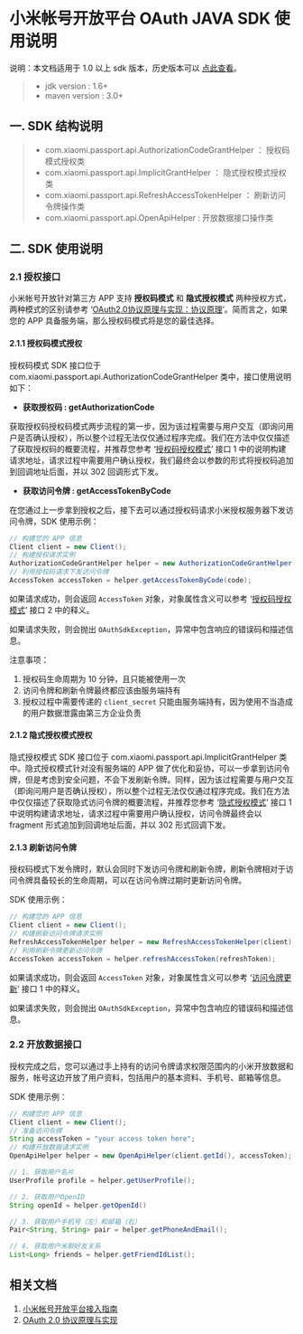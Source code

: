 # 小米帐号开放平台 OAuth JAVA SDK 使用说明

说明：本文档适用于 1.0 以上 sdk 版本，历史版本可以 [点此查看](https://github.com/xiaomi-passport/oauth-java-sdk/wiki/v0.0.1)。

> - jdk version : 1.6+
> - maven version : 3.0+

## 一. SDK 结构说明
> - com.xiaomi.passport.api.AuthorizationCodeGrantHelper ： 授权码模式授权类
> - com.xiaomi.passport.api.ImplicitGrantHelper ： 隐式授权模式授权类
> - com.xiaomi.passport.api.RefreshAccessTokenHelper ： 刷新访问令牌操作类
> - com.xiaomi.passport.api.OpenApiHelper : 开放数据接口操作类

## 二. SDK 使用说明

### 2.1 授权接口

小米帐号开放针对第三方 APP 支持 __授权码模式__ 和 __隐式授权模式__ 两种授权方式，两种模式的区别请参考 ‘[OAuth2.0协议原理与实现：协议原理](https://dev.mi.com/console/doc/detail?pId=711)’。简而言之，如果您的 APP 具备服务端，那么授权码模式将是您的最佳选择。

#### 2.1.1 授权码模式授权

授权码模式 SDK 接口位于 com.xiaomi.passport.api.AuthorizationCodeGrantHelper 类中，接口使用说明如下：

- __获取授权码 : getAuthorizationCode__

获取授权码授权码模式两步流程的第一步，因为该过程需要与用户交互（即询问用户是否确认授权），所以整个过程无法仅仅通过程序完成。我们在方法中仅仅描述了获取授权码的概要流程，并推荐您参考 ‘[授权码授权模式](https://dev.mi.com/console/doc/detail?pId=707)’ 接口 1 中的说明构建请求地址，请求过程中需要用户确认授权，我们最终会以参数的形式将授权码追加到回调地址后面，并以 302 回调形式下发。

- __获取访问令牌 : getAccessTokenByCode__

在您通过上一步拿到授权之后，接下去可以通过授权码请求小米授权服务器下发访问令牌，SDK 使用示例：

```java
// 构建您的 APP 信息
Client client = new Client();
// 构建授权请求实例
AuthorizationCodeGrantHelper helper = new AuthorizationCodeGrantHelper(client);
// 利用授权码请求下发访问令牌
AccessToken accessToken = helper.getAccessTokenByCode(code);
```

如果请求成功，则会返回 `AccessToken` 对象，对象属性含义可以参考 ‘[授权码授权模式](https://dev.mi.com/console/doc/detail?pId=707)’ 接口 2 中的释义。

如果请求失败，则会抛出 `OAuthSdkException`，异常中包含响应的错误码和描述信息。

注意事项：

1. 授权码生命周期为 10 分钟，且只能被使用一次
2. 访问令牌和刷新令牌最终都应该由服务端持有
2. 授权过程中需要传递的 `client_secret` 只能由服务端持有，因为使用不当造成的用户数据泄露由第三方企业负责

#### 2.1.2 隐式授权模式授权

隐式授权模式 SDK 接口位于 com.xiaomi.passport.api.ImplicitGrantHelper 类中。隐式授权模式针对没有服务端的 APP 做了优化和妥协，可以一步拿到访问令牌，但是考虑到安全问题，不会下发刷新令牌。同样，因为该过程需要与用户交互（即询问用户是否确认授权），所以整个过程无法仅仅通过程序完成。我们在方法中仅仅描述了获取隐式访问令牌的概要流程，并推荐您参考 ‘[隐式授权模式](https://dev.mi.com/console/doc/detail?pId=709)’ 接口 1 中说明构建请求地址，请求过程中需要用户确认授权，访问令牌最终会以 fragment 形式追加到回调地址后面，并以 302 形式回调下发。

#### 2.1.3 刷新访问令牌

授权码模式下发令牌时，默认会同时下发访问令牌和刷新令牌，刷新令牌相对于访问令牌具备较长的生命周期，可以在访问令牌过期时更新访问令牌。

SDK 使用示例：

```java
// 构建您的 APP 信息
Client client = new Client();
// 构建刷新访问令牌请求实例
RefreshAccessTokenHelper helper = new RefreshAccessTokenHelper(client);
// 利用刷新令牌更新访问令牌
AccessToken accessToken = helper.refreshAccessToken(refreshToken);
```

如果请求成功，则会返回 `AccessToken` 对象，对象属性含义可以参考 ‘[访问令牌更新](https://dev.mi.com/console/doc/detail?pId=712)’ 接口 1 中的释义。

如果请求失败，则会抛出 `OAuthSdkException`，异常中包含响应的错误码和描述信息。

### 2.2 开放数据接口

授权完成之后，您可以通过手上持有的访问令牌请求权限范围内的小米开放数据和服务，帐号这边开放了用户资料，包括用户的基本资料、手机号、邮箱等信息。

SDK 使用示例：

```java
// 构建您的 APP 信息
Client client = new Client();
// 准备访问令牌
String accessToken = "your access token here";
// 构建开放数据请求实例
OpenApiHelper helper = new OpenApiHelper(client.getId(), accessToken);

// 1. 获取用户名片
UserProfile profile = helper.getUserProfile();

// 2. 获取用户OpenID
String openId = helper.getOpenId()

// 3. 获取用户手机号（左）和邮箱（右）
Pair<String, String> pair = helper.getPhoneAndEmail();

// 4. 获取用户米聊好友关系
List<Long> friends = helper.getFriendIdList();
```

## 相关文档

1. [小米帐号开放平台接入指南](https://dev.mi.com/console/doc/detail?pId=897)
2. [OAuth 2.0 协议原理与实现](https://dev.mi.com/console/doc/detail?pId=711)
